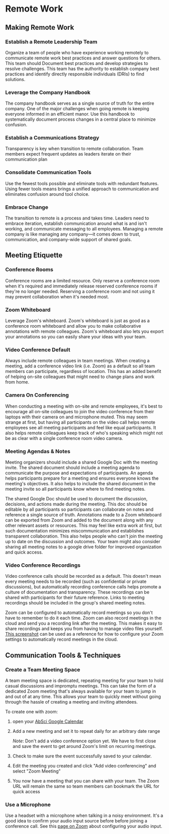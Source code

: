 # Remote Work

## Making Remote Work

### Establish a Remote Leadership Team

Organize a team of people who have experience working remotely to communicate
remote work best practices and answer questions for others. This team should
Document best practices and develop strategies to resolve challenges. This team
has the authority to establish company best practices and identify directly
responsible individuals (DRIs) to find solutions.

### Leverage the Company Handbook

The company handbook serves as a single source of truth for the entire company.
One of the major challenges when going remote is keeping everyone informed in an
efficient manor. Use this handbook to systematically document process changes in
a central place to minimize confusion.

### Establish a Communications Strategy

Transparency is key when transition to remote collaboration. Team members expect
frequent updates as leaders iterate on their communication plan

### Consolidate Communication Tools

Use the fewest tools possible and eliminate tools with redundant features. Using
fewer tools means brings a unified approach to communication and eliminates
confusion around tool choice.

### Embrace Change

The transition to remote is a process and takes time. Leaders need to embrace
iteration, establish communication around what is and isn't working, and
communicate messaging to all employees. Managing a remote company is like
managing any company—it comes down to trust, communication, and company-wide
support of shared goals.

## Meeting Etiquette

### Conference Rooms

Conference rooms are a limited resource. Only reserve a conference room when
it's required and immediately release reserved conference rooms if they're no
longer needed. Reserving a conference room and not using it may prevent
collaboration when it's needed most.

### Zoom Whiteboard

Leverage Zoom's whiteboard. Zoom's whiteboard is just as good as a conference
room whiteboard and allow you to make collaborative annotations with remote
colleagues. Zoom's whiteboard also lets you export your annotations so you can
easily share your ideas with your team.

### Video Conference Default

Always include remote colleagues in team meetings. When creating a meeting, add
a conference video link (i.e. Zoom) as a default so all team members can
participate, regardless of location. This has an added benefit of helping
on-site colleagues that might need to change plans and work from home.

### Camera On Conferencing

When conducting a meeting with on-site and remote employees, it's best to
encourage all on-site colleagues to join the video conference from their laptops
with their camera on and microphone muted. This may seem strange at first, but
having all participants on the video call helps remote employees see all meeting
participants and feel like equal participants. It also helps remote colleagues
keep track of who's speaking which might not be as clear with a single
conference room video camera.

### Meeting Agendas & Notes

Meeting organizers should include a shared Google Doc with the meeting invite.
The shared document should include a meeting agenda to communicate the purpose
and expectations of participants. An agenda helps participants prepare for a
meeting and ensures everyone knows the meeting's objectives. It also helps to
include the shared document in the meeting invite so all participants know where
to find meeting notes.

The shared Google Doc should be used to document the discussion, decisions, and
actions made during the meeting. This doc should be editable by all participants
so participants can collaborate on notes and reference a single source of truth.
Annotations made to a Zoom whiteboard can be exported from Zoom and added to the
document along with any other relevant assets or resources. This may feel like
extra work at first, but such documentation minimizes miscommunication and
establishes transparent collaboration. This also helps people who can't join the
meeting up to date on the discussion and outcomes. Your team might also consider
sharing all meeting notes to a google drive folder for improved organization and
quick access.

### Video Conference Recordings

Video conference calls should be recorded as a default. This doesn't mean every
meeting needs to be recorded (such as confidential or private discussions), but
automatically recording conference calls helps promote a culture of
documentation and transparency. These recordings can be shared with participants
for their future reference. Links to meeting recordings should be included in
the group's shared meeting notes.

Zoom can be configured to automatically record meetings so you don't have to
remember to do it each time. Zoom can also record meetings in the cloud and send
you a recording link after the meeting. This makes it easy to share recordings
and keeps you from having to manage video files yourself.
[This screenshot](./images/zoom-recording-settings.png) can be used as a
reference for how to configure your Zoom settings to automatically record
meetings in the cloud.

## Communication Tools & Techniques

### Create a Team Meeting Space

A team meeting space is dedicated, repeating meeting for your team to hold
casual discussions and impromptu meetings. This can take the form of a dedicated
Zoom meeting that's always available for your team to jump in and out of at any
time. This allows your team to quickly meet without going through the hassle of
creating a meeting and inviting attendees.

To create one with zoom:

1. open your [AbSci Google Calendar](calendar.google.com)
2. Add a new meeting and set it to repeat daily for an arbitrary date range

   _Note_: Don't add a video conference option yet. We have to first close and
   save the event to get around Zoom's limit on recurring meetings.

3. Check to make sure the event successfully saved to your calendar.
4. Edit the meeting you created and click "Add video conferencing" and select
   "Zoom Meeting"
5. You now have a meeting that you can share with your team. The Zoom URL will
   remain the same so team members can bookmark the URL for quick access

### Use a Microphone

Use a headset with a microphone when talking in a noisy environment. It's a good
idea to confirm your audio input source before before joining a conference call.
See this
[page on Zoom](https://support.zoom.us/hc/en-us/articles/201362283-Testing-computer-or-device-audio)
about configuring your audio input.
